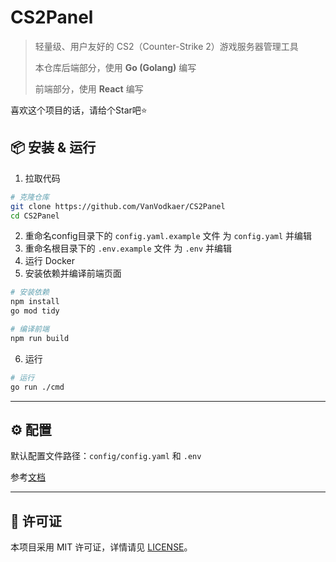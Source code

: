 # CS2Panel

> 轻量级、用户友好的 CS2（Counter-Strike 2）游戏服务器管理工具
>
> 本仓库后端部分，使用 **Go (Golang)** 编写
> 
> 前端部分，使用 **React** 编写

 喜欢这个项目的话，请给个Star吧⭐

## 📦 安装 & 运行

1. 拉取代码

```bash
# 克隆仓库
git clone https://github.com/VanVodkaer/CS2Panel
cd CS2Panel
```

2. 重命名config目录下的 `config.yaml.example` 文件 为 `config.yaml` 并编辑
3. 重命名根目录下的 `.env.example` 文件 为 `.env` 并编辑
4. 运行 Docker
5. 安装依赖并编译前端页面

```bash
# 安装依赖
npm install
go mod tidy

# 编译前端
npm run build
```

6. 运行

```bash
# 运行
go run ./cmd
```

---

## ⚙️ 配置

默认配置文件路径：`config/config.yaml` 和 `.env`

参考[文档](./docs/config.md)

---

## 📄 许可证

本项目采用 MIT 许可证，详情请见 [LICENSE](./LICENSE)。

